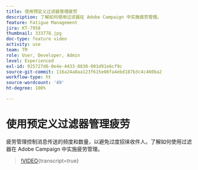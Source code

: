```yaml
---
title: 使用预定义过滤器管理疲劳
description: 了解如何使用过滤器在 Adobe Campaign 中实施疲劳管理。
feature: Fatigue Management
jira: KT-7958
thumbnail: 333778.jpg
doc-type: feature video
activity: use
team: TM
role: User, Developer, Admin
level: Experienced
exl-id: 925727d6-0e4e-4433-8830-001d91e6cf9c
source-git-commit: 116a24a8aa123f615e08fa4ebd187b3c4c460ba2
workflow-type: ht
source-wordcount: '49'
ht-degree: 100%

---
```


# 使用预定义过滤器管理疲劳

疲劳管理控制消息传送的频度和数量，以避免过度招徕收件人。了解如何使用过滤器在 Adobe Campaign 中实施疲劳管理。

>[!VIDEO](https://video.tv.adobe.com/v/333778?quality=12&learn=on){transcript=true}
